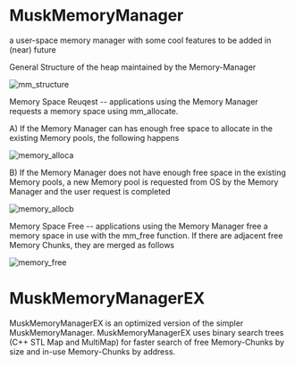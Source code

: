 # MuskMemoryManager
a user-space memory manager with some cool features to be added in (near) future

General Structure of the heap maintained by the Memory-Manager

![mm_structure](https://cloud.githubusercontent.com/assets/213910/21885706/24be237a-d8b9-11e6-8ab4-b95a372e6f70.png)

Memory Space Reuqest -- applications using the Memory Manager requests a memory space using mm_allocate. 

A) If the Memory Manager can has enough free space to allocate in the existing Memory pools, the following happens 

![memory_alloca](https://cloud.githubusercontent.com/assets/213910/21926534/7095732e-d982-11e6-8a5a-666b78d74546.png)

B) If the Memory Manager does not have enough free space in the existing Memory pools, a new Memory pool is requested from OS by the Memory Manager and the user request is completed

![memory_allocb](https://cloud.githubusercontent.com/assets/213910/21926628/e5c921fe-d982-11e6-846d-a7fb71f100da.png)

Memory Space Free -- applications using the Memory Manager free a memory space in use with the mm_free function. If there are adjacent free Memory Chunks, they are merged as follows

![memory_free](https://cloud.githubusercontent.com/assets/213910/21926732/54a58bf8-d983-11e6-85d7-a1c0c838bfaa.png)

# MuskMemoryManagerEX
MuskMemoryManagerEX is an optimized version of the simpler MuskMemoryManager. MuskMemoryManagerEX uses binary search trees (C++ STL Map and MultiMap) for faster search of free Memory-Chunks by size and in-use Memory-Chunks by address.
